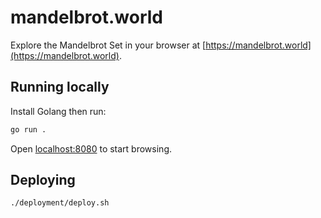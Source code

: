 # mandelbrot.world

Explore the Mandelbrot Set in your browser at [https://mandelbrot.world](https://mandelbrot.world).

## Running locally

Install Golang then run:

```bash
go run .
```

Open [localhost:8080](http://localhost:8080) to start browsing.

## Deploying

```bash
./deployment/deploy.sh
```
